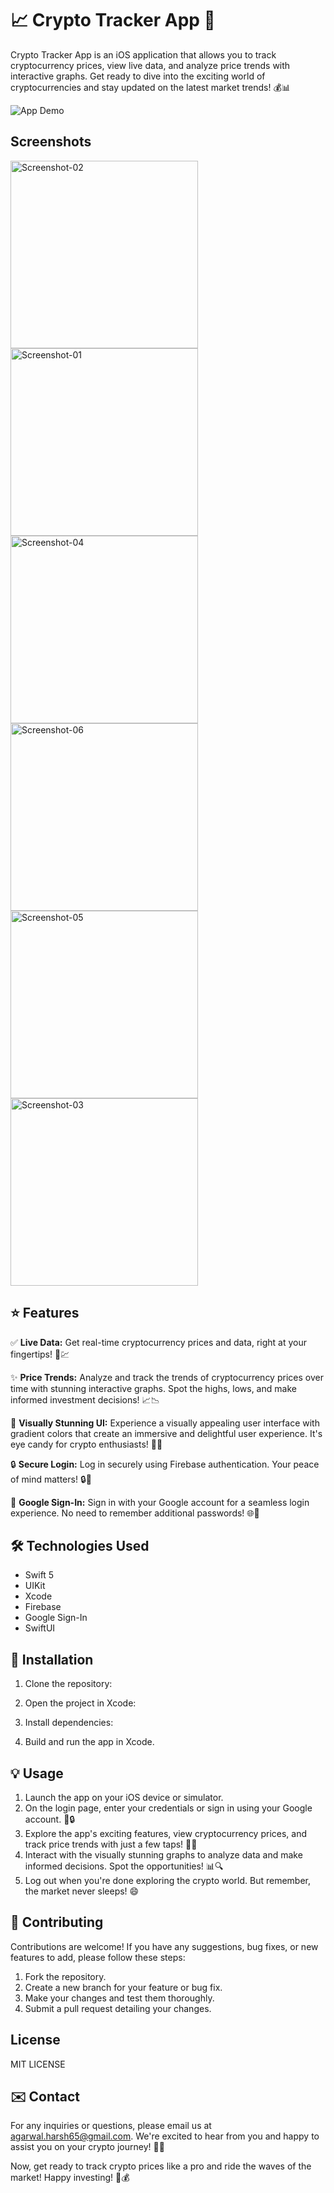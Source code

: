 # 📈 Crypto Tracker App 🚀

Crypto Tracker App is an iOS application that allows you to track cryptocurrency prices, view live data, and analyze price trends with interactive graphs. Get ready to dive into the exciting world of cryptocurrencies and stay updated on the latest market trends! 💰📊

![App Demo](demo.gif)

## Screenshots

<img width="300" alt="Screenshot-02" src="https://github.com/Harsh18e/Crypto-iOS/assets/51875128/1093f9a8-1f38-4da5-baab-3208fbea87f6">
<img width="300" alt="Screenshot-01" src="https://github.com/Harsh18e/Crypto-iOS/assets/51875128/72a3ae90-ec60-4016-a141-f6f83a1110e4">
<img width="300" alt="Screenshot-04" src="https://github.com/Harsh18e/Crypto-iOS/assets/51875128/c5234275-5200-4016-92b7-14725a04b688">
<img width="300" alt="Screenshot-06" src="https://github.com/Harsh18e/Crypto-iOS/assets/51875128/bb6bb487-1bed-4826-ba60-bdb9eae5cfb2">
<img width="300" alt="Screenshot-05" src="https://github.com/Harsh18e/Crypto-iOS/assets/51875128/d80f185c-c4ef-4092-b375-937df56fdf2e">
<img width="300" alt="Screenshot-03" src="https://github.com/Harsh18e/Crypto-iOS/assets/51875128/2bde775f-ef0d-4a63-ad17-a5933b84c625">


## ⭐️ Features

✅ **Live Data:** Get real-time cryptocurrency prices and data, right at your fingertips! 💸💹

✨ **Price Trends:** Analyze and track the trends of cryptocurrency prices over time with stunning interactive graphs. Spot the highs, lows, and make informed investment decisions! 📈📉

🌈 **Visually Stunning UI:** Experience a visually appealing user interface with gradient colors that create an immersive and delightful user experience. It's eye candy for crypto enthusiasts! 🎨✨

🔒 **Secure Login:** Log in securely using Firebase authentication. Your peace of mind matters! 🔒🔐

🔑 **Google Sign-In:** Sign in with your Google account for a seamless login experience. No need to remember additional passwords! 🌐🔑

## 🛠 Technologies Used

- Swift 5
- UIKit
- Xcode
- Firebase
- Google Sign-In
- SwiftUI

## 🚀 Installation

1. Clone the repository:

2. Open the project in Xcode:

3. Install dependencies:

4. Build and run the app in Xcode.

## 💡 Usage

1. Launch the app on your iOS device or simulator.
2. On the login page, enter your credentials or sign in using your Google account. 📱🔒
3. Explore the app's exciting features, view cryptocurrency prices, and track price trends with just a few taps! 🚀💸
4. Interact with the visually stunning graphs to analyze data and make informed decisions. Spot the opportunities! 📊🔍
5. Log out when you're done exploring the crypto world. But remember, the market never sleeps! 😄

## 🤝 Contributing

Contributions are welcome! If you have any suggestions, bug fixes, or new features to add, please follow these steps:

1. Fork the repository.
2. Create a new branch for your feature or bug fix.
3. Make your changes and test them thoroughly.
4. Submit a pull request detailing your changes.

## License
MIT LICENSE

## ✉️ Contact

For any inquiries or questions, please email us at agarwal.harsh65@gmail.com. We're excited to hear from you and happy to assist you on your crypto journey! 📧💪

Now, get ready to track crypto prices like a pro and ride the waves of the market! Happy investing! 🚀💰
